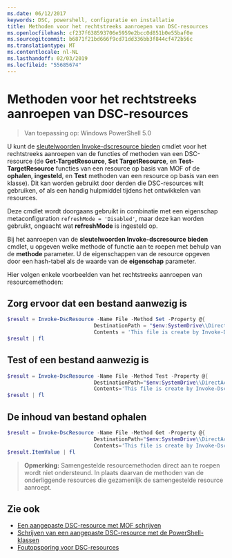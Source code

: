 ```yaml
---
ms.date: 06/12/2017
keywords: DSC, powershell, configuratie en installatie
title: Methoden voor het rechtstreeks aanroepen van DSC-resources
ms.openlocfilehash: cf237f638593706e5959e2bcc0d851b0e55baf0e
ms.sourcegitcommit: b6871f21bd666f9cd71dd336bb3f844cf472b56c
ms.translationtype: MT
ms.contentlocale: nl-NL
ms.lasthandoff: 02/03/2019
ms.locfileid: "55685674"
---
```

# <a name="calling-dsc-resource-methods-directly"></a>Methoden voor het rechtstreeks aanroepen van DSC-resources

>Van toepassing op: Windows PowerShell 5.0

U kunt de [sleutelwoorden Invoke-dscresource bieden](/powershell/module/PSDesiredStateConfiguration/Invoke-DscResource) cmdlet voor het rechtstreeks aanroepen van de functies of methoden van een DSC-resource (de **Get-TargetResource**, **Set TargetResource**, en  **Test-TargetResource** functies van een resource op basis van MOF of de **ophalen**, **ingesteld**, en **Test** methoden van een resource op basis van een klasse).
Dit kan worden gebruikt door derden die DSC-resources wilt gebruiken, of als een handig hulpmiddel tijdens het ontwikkelen van resources.

Deze cmdlet wordt doorgaans gebruikt in combinatie met een eigenschap metaconfiguration `refreshMode = 'Disabled'`, maar deze kan worden gebruikt, ongeacht wat **refreshMode** is ingesteld op.

Bij het aanroepen van de **sleutelwoorden Invoke-dscresource bieden** cmdlet, u opgeven welke methode of functie aan te roepen met behulp van de **methode** parameter. U de eigenschappen van de resource opgeven door een hash-tabel als de waarde van de **eigenschap** parameter.

Hier volgen enkele voorbeelden van het rechtstreeks aanroepen van resourcemethoden:

## <a name="ensure-a-file-is-present"></a>Zorg ervoor dat een bestand aanwezig is

```powershell
$result = Invoke-DscResource -Name File -Method Set -Property @{
                            DestinationPath = "$env:SystemDrive\\DirectAccess.txt";
                            Contents = 'This file is create by Invoke-DscResource'} -Verbose
$result | fl
```

## <a name="test-that-a-file-is-present"></a>Test of een bestand aanwezig is

```powershell
$result = Invoke-DscResource -Name File -Method Test -Property @{
                            DestinationPath="$env:SystemDrive\\DirectAccess.txt";
                            Contents='This file is create by Invoke-DscResource'} -Verbose
$result | fl
```

## <a name="get-the-contents-of-file"></a>De inhoud van bestand ophalen

```powershell
$result = Invoke-DscResource -Name File -Method Get -Property @{
                            DestinationPath="$env:SystemDrive\\DirectAccess.txt";
                            Contents='This file is create by Invoke-DscResource'} -Verbose
$result.ItemValue | fl
```

>**Opmerking:** Samengestelde resourcemethoden direct aan te roepen wordt niet ondersteund. In plaats daarvan de methoden van de onderliggende resources die gezamenlijk de samengestelde resource aanroept.

## <a name="see-also"></a>Zie ook
- [Een aangepaste DSC-resource met MOF schrijven](../resources/authoringResourceMOF.md)
- [Schrijven van een aangepaste DSC-resource met de PowerShell-klassen](../resources/authoringResourceClass.md)
- [Foutopsporing voor DSC-resources](../troubleshooting/debugResource.md)